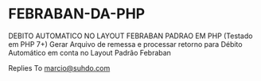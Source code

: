 # FEBRABAN-DA-PHP
DEBITO AUTOMATICO NO LAYOUT FEBRABAN PADRAO EM PHP (Testado em PHP 7+)
Gerar Arquivo de remessa e processar retorno para Débito Automático em conta no Layout Padrão Febraban

Replies To marcio@suhdo.com
